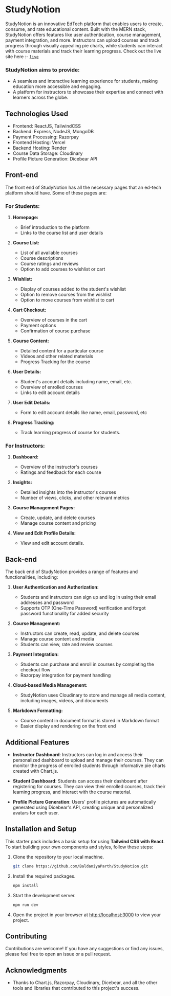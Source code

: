 # StudyNotion 
StudyNotion is an innovative EdTech platform that enables users to create, consume, and rate educational content. Built with the MERN stack, StudyNotion offers features like user authentication, course management, payment integration, and more. Instructors can upload courses and track progress through visually appealing pie charts, while students can interact with course materials and track their learning progress. Check out the live site here :- [```live```]()


### StudyNotion aims to provide:
* A seamless and interactive learning experience for students, making education more accessible and engaging.
* A platform for instructors to showcase their expertise and connect with learners across the globe.


## Technologies Used
- Frontend: ReactJS, TailwindCSS
- Backend: Express, NodeJS, MongoDB
- Payment Processing: Razorpay
- Frontend Hosting: Vercel
- Backend Hosting: Render
- Course Data Storage: Cloudinary
- Profile Picture Generation: Dicebear API


## Front-end
The front end of StudyNotion has all the necessary pages that an ed-tech platform should have. Some of these pages are:

### For Students:
1. **Homepage:**
    - Brief introduction to the platform
    - Links to the course list and user details

2. **Course List:**
    - List of all available courses
    - Course descriptions
    - Course ratings and reviews
    - Option to add courses to wishlist or cart

3. **Wishlist:**
    - Display of courses added to the student's wishlist
    - Option to remove courses from the wishlist
    - Option to move courses from wishlist to cart

4. **Cart Checkout:**
    - Overview of courses in the cart
    - Payment options
    - Confirmation of course purchase

5. **Course Content:**
    - Detailed content for a particular course
    - Videos and other related materials
    - Progress Tracking for the course

6. **User Details:**
    - Student's account details including name, email, etc.
    - Overview of enrolled courses
    - Links to edit account details

7. **User Edit Details:**
    - Form to edit account details like name, email, password, etc

8. **Progress Tracking:**
    - Track learning progress of course for students.


### For Instructors:
1. **Dashboard:**
    - Overview of the instructor's courses
    - Ratings and feedback for each course

2. **Insights:**
    - Detailed insights into the instructor's courses
    - Number of views, clicks, and other relevant metrics

3. **Course Management Pages:**
    - Create, update, and delete courses
    - Manage course content and pricing

4. **View and Edit Profile Details:**
    - View and edit account details.


## Back-end
The back end of StudyNotion provides a range of features and functionalities, including:

1. **User Authentication and Authorization:**
    - Students and instructors can sign up and log in using their email addresses and password
    - Supports OTP (One-Time Password) verification and forgot password functionality for added security

2. **Course Management:**
    - Instructors can create, read, update, and delete courses
    - Manage course content and media
    - Students can view, rate and review courses

3. **Payment Integration:**
    - Students can purchase and enroll in courses by completing the checkout flow
    - Razorpay integration for payment handling

4. **Cloud-based Media Management:**
    - StudyNotion uses Cloudinary to store and manage all media content, including images, videos, and documents

5. **Markdown Formatting:**
    - Course content in document format is stored in Markdown format
    - Easier display and rendering on the front end


## Additional Features
- **Instructor Dashboard**: Instructors can log in and access their personalized dashboard to upload and manage their courses. They can monitor the progress of enrolled students through informative pie charts created with Chart.js.

- **Student Dashboard**: Students can access their dashboard after registering for courses. They can view their enrolled courses, track their learning progress, and interact with the course material.

- **Profile Picture Generation**: Users' profile pictures are automatically generated using Dicebear's API, creating unique and personalized avatars for each user.


## Installation and Setup
This starter pack includes a basic setup for using **Tailwind CSS with React**. To start building your own components and styles, follow these steps:

1. Clone the repository to your local machine.
    ```sh
    git clone https://github.com/BaldaniyaParth/StudyNotion.git
    ```

2. Install the required packages.
    ```sh
    npm install
    ```

3. Start the development server.
    ```sh
    npm run dev
    ```

4. Open the project in your browser at [http://localhost:3000](http://localhost:3000) to view your project.

## Contributing
Contributions are welcome! If you have any suggestions or find any issues, please feel free to open an issue or a pull request.

## Acknowledgments
- Thanks to Chart.js, Razorpay, Cloudinary, Dicebear, and all the other tools and libraries that contributed to this project's success.


